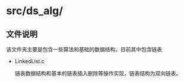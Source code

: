 # src/ds_alg/
## 文件说明

该文件夹主要是包含一些算法和基础的数据结构，目前其中包含链表

- LinkedList.c

    链表数据结构和基本的链表插入删除等操作实现，链表结构为双向链表。

    

